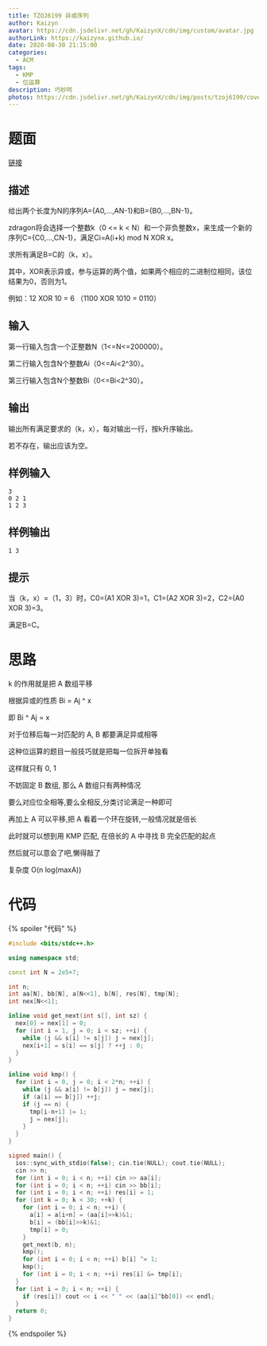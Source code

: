 ```yaml
---
title: TZOJ6199 异或序列
author: Kaizyn
avatar: https://cdn.jsdelivr.net/gh/KaizynX/cdn/img/custom/avatar.jpg
authorLink: https://kaizynx.github.io/
date: 2020-08-30 21:15:00
categories:
  - ACM
tags:
  - KMP
  - 位运算
description: 巧妙呵
photos: https://cdn.jsdelivr.net/gh/KaizynX/cdn/img/posts/tzoj6199/cover.jpg
---
```

# 题面

[链接](http://www.tzcoder.cn/acmhome/problemdetail.do?method=showdetail&id=6199)

## 描述

给出两个长度为N的序列A={A0,...,AN-1}和B={B0,...,BN-1}。

zdragon将会选择一个整数k（0 <= k < N）和一个非负整数x，来生成一个新的序列C={C0,...,CN-1}，满足Ci=A(i+k) mod N XOR x。

求所有满足B=C的（k，x）。

其中，XOR表示异或，参与运算的两个值，如果两个相应的二进制位相同，该位结果为0，否则为1。

例如：12 XOR 10 = 6 （1100 XOR 1010 = 0110）

## 输入

第一行输入包含一个正整数N（1<=N<=200000）。

第二行输入包含N个整数Ai（0<=Ai<2^30）。

第三行输入包含N个整数Bi（0<=Bi<2^30）。

## 输出

输出所有满足要求的（k，x），每对输出一行，按k升序输出。

若不存在，输出应该为空。

## 样例输入

```
3
0 2 1
1 2 3
```

## 样例输出

```
1 3
```

## 提示

当（k，x）=（1，3）时，C0=(A1 XOR 3)=1，C1=(A2 XOR 3)=2，C2=(A0 XOR 3)=3。

满足B=C。

# 思路

k 的作用就是把 A 数组平移

根据异或的性质 Bi = Aj ^ x

即 Bi ^ Aj = x

对于位移后每一对匹配的 A, B 都要满足异或相等

这种位运算的题目一般技巧就是把每一位拆开单独看

这样就只有 0, 1

不妨固定 B 数组, 那么 A 数组只有两种情况

要么对应位全相等,要么全相反,分类讨论满足一种即可

再加上 A 可以平移,把 A 看着一个环在旋转,一般情况就是倍长

此时就可以想到用 KMP 匹配, 在倍长的 A 中寻找 B 完全匹配的起点

然后就可以意会了吧,懒得敲了

复杂度 O(n log(maxA))

# 代码

{% spoiler "代码" %}
```cpp
#include <bits/stdc++.h>

using namespace std;

const int N = 2e5+7;

int n;
int aa[N], bb[N], a[N<<1], b[N], res[N], tmp[N];
int nex[N<<1];

inline void get_next(int s[], int sz) {
  nex[0] = nex[1] = 0;
  for (int i = 1, j = 0; i < sz; ++i) {
    while (j && s[i] != s[j]) j = nex[j];
    nex[i+1] = s[i] == s[j] ? ++j : 0;
  }
}

inline void kmp() {
  for (int i = 0, j = 0; i < 2*n; ++i) {
    while (j && a[i] != b[j]) j = nex[j];
    if (a[i] == b[j]) ++j;
    if (j == n) {
      tmp[i-n+1] |= 1;
      j = nex[j];
    }
  }
}

signed main() {
  ios::sync_with_stdio(false); cin.tie(NULL); cout.tie(NULL);
  cin >> n;
  for (int i = 0; i < n; ++i) cin >> aa[i];
  for (int i = 0; i < n; ++i) cin >> bb[i];
  for (int i = 0; i < n; ++i) res[i] = 1;
  for (int k = 0; k < 30; ++k) {
    for (int i = 0; i < n; ++i) {
      a[i] = a[i+n] = (aa[i]>>k)&1;
      b[i] = (bb[i]>>k)&1;
      tmp[i] = 0;
    }
    get_next(b, n);
    kmp();
    for (int i = 0; i < n; ++i) b[i] ^= 1;
    kmp();
    for (int i = 0; i < n; ++i) res[i] &= tmp[i];
  }
  for (int i = 0; i < n; ++i) {
    if (res[i]) cout << i << " " << (aa[i]^bb[0]) << endl;
  }
  return 0;
}
```

{% endspoiler %}